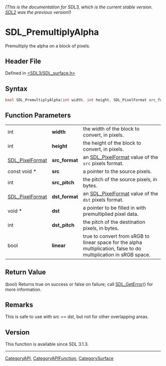 ###### (This is the documentation for SDL3, which is the current stable version. [SDL2](https://wiki.libsdl.org/SDL2/) was the previous version!)
# SDL_PremultiplyAlpha

Premultiply the alpha on a block of pixels.

## Header File

Defined in [<SDL3/SDL_surface.h>](https://github.com/libsdl-org/SDL/blob/main/include/SDL3/SDL_surface.h)

## Syntax

```c
bool SDL_PremultiplyAlpha(int width, int height, SDL_PixelFormat src_format, const void *src, int src_pitch, SDL_PixelFormat dst_format, void *dst, int dst_pitch, bool linear);
```

## Function Parameters

|                                    |                |                                                                                                                   |
| ---------------------------------- | -------------- | ----------------------------------------------------------------------------------------------------------------- |
| int                                | **width**      | the width of the block to convert, in pixels.                                                                     |
| int                                | **height**     | the height of the block to convert, in pixels.                                                                    |
| [SDL_PixelFormat](SDL_PixelFormat) | **src_format** | an [SDL_PixelFormat](SDL_PixelFormat) value of the `src` pixels format.                                           |
| const void *                       | **src**        | a pointer to the source pixels.                                                                                   |
| int                                | **src_pitch**  | the pitch of the source pixels, in bytes.                                                                         |
| [SDL_PixelFormat](SDL_PixelFormat) | **dst_format** | an [SDL_PixelFormat](SDL_PixelFormat) value of the `dst` pixels format.                                           |
| void *                             | **dst**        | a pointer to be filled in with premultiplied pixel data.                                                          |
| int                                | **dst_pitch**  | the pitch of the destination pixels, in bytes.                                                                    |
| bool                               | **linear**     | true to convert from sRGB to linear space for the alpha multiplication, false to do multiplication in sRGB space. |

## Return Value

(bool) Returns true on success or false on failure; call
[SDL_GetError](SDL_GetError)() for more information.

## Remarks

This is safe to use with src == dst, but not for other overlapping areas.

## Version

This function is available since SDL 3.1.3.

----
[CategoryAPI](CategoryAPI), [CategoryAPIFunction](CategoryAPIFunction), [CategorySurface](CategorySurface)

